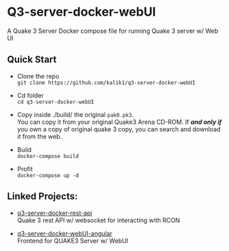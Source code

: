 # Q3-server-docker-webUI
A Quake 3 Server Docker compose file for running Quake 3 server w/ Web UI


## Quick Start
- Clone the repo \
`git clone https://github.com/kalik1/q3-server-docker-webUI`

- Cd folder \
`cd q3-server-docker-webUI`

- Copy inside ./build/ the original `pak0.pk3`.  \
You can copy it from your original Quake3 Arena CD-ROM. If _**and only if**_ you own a copy of original quake 3 copy, you can search and download it from the web.

- Build \
`docker-compose build`

- Profit \
`docker-compose up -d`

## Linked Projects:
- [q3-server-docker-rest-api](https://github.com/kalik1/q3-server-docker-rest-api "q3-server-docker-rest-api") \
Quake 3 rest API w/ websocket for interacting with RCON

- [q3-server-docker-webUI-angular](https://github.com/kalik1/q3-server-docker-webUI-angular "q3-server-docker-webUI-angular") \
Frontend for QUAKE3 Server w/ WebUI
